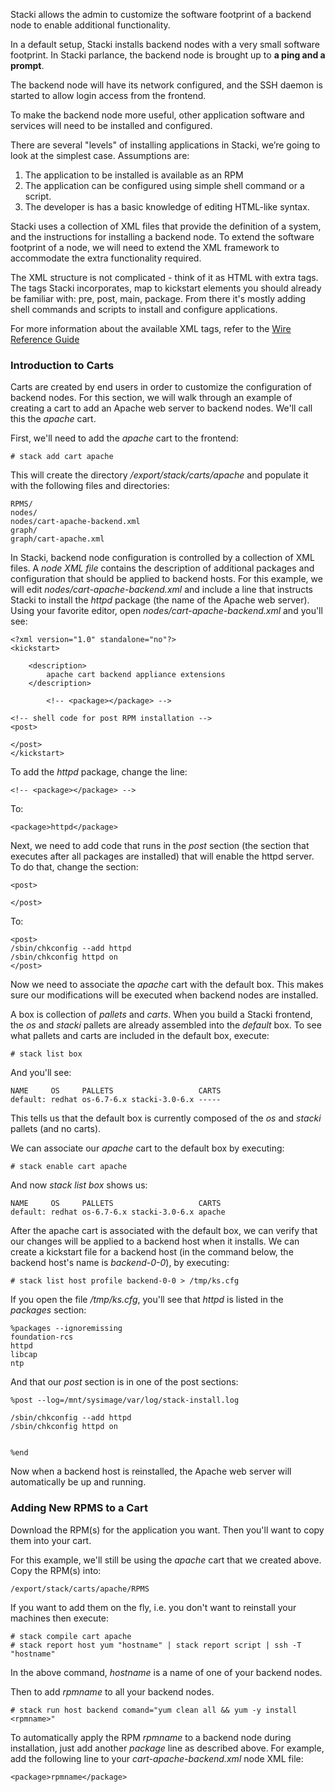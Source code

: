 Stacki allows the admin to customize the software
footprint of a backend node to enable additional
functionality.

In a default setup, Stacki installs backend nodes with
a very small software footprint. In Stacki parlance, the
backend node is brought up to **a ping and a prompt**.

The backend node will have its network configured, and
the SSH daemon is started to allow login access from
the frontend.

To make the backend node more useful, other application
software and services will need to be installed and
configured.

There are several "levels" of installing applications in Stacki,
we’re going to look at the simplest case. Assumptions are:

1. The application to be installed is available as an RPM
2. The application can be configured using simple shell command
   or a script.
3. The developer is has a basic knowledge of editing HTML-like syntax.

Stacki uses a collection of XML files that provide the definition
of a system, and the instructions for installing a backend node.
To extend the software footprint of a node, we will need to extend
the XML framework to accommodate the extra functionality
required.

The XML structure is not complicated - think of it as HTML with extra
tags. The tags Stacki incorporates, map to kickstart elements you 
should already be familiar with: pre, post, main, package. From there
it's mostly adding shell commands and scripts to install and configure
applications.

For more information about the available XML tags, refer to the
[Wire Reference Guide](Wire-Reference)

### Introduction to Carts

Carts are created by end users in order to customize the configuration of
backend nodes.
For this section, we will walk through an example of creating a cart to 
add an Apache web server to backend nodes.
We'll call this the *apache* cart.

First, we'll need to add the *apache* cart to the frontend:

	# stack add cart apache

This will create the directory */export/stack/carts/apache* and populate it
with the following files and directories:

```
RPMS/
nodes/
nodes/cart-apache-backend.xml
graph/
graph/cart-apache.xml
```

In Stacki, backend node configuration is controlled by a collection of XML
files.
A *node XML file* contains the description of additional packages and
configuration that should be applied to backend hosts.
For this example, we will edit *nodes/cart-apache-backend.xml* and include a
line that instructs Stacki to install the *httpd* package (the name of the
Apache web server).
Using your favorite editor, open *nodes/cart-apache-backend.xml* and you'll
see:

```
<?xml version="1.0" standalone="no"?>
<kickstart>

	<description>
        apache cart backend appliance extensions
	</description>

        <!-- <package></package> -->

<!-- shell code for post RPM installation -->
<post>

</post>
</kickstart>
```

To add the *httpd* package, change the line:

```
<!-- <package></package> -->
```

To:

```
<package>httpd</package>
```

Next, we need to add code that runs in the *post* section (the section that
executes after all packages are installed) that will enable the httpd server.
To do that, change the section:

```
<post>

</post>
```

To:

```
<post>
/sbin/chkconfig --add httpd
/sbin/chkconfig httpd on
</post>
```

Now we need to associate the *apache* cart with the default box.
This makes sure our modifications will be executed when
backend nodes are installed.

A box is collection of *pallets* and *carts*.
When you build a Stacki frontend, the *os* and *stacki* pallets are already
assembled into the *default* box.
To see what pallets and carts are included in the default box,
execute:

	# stack list box

And you'll see:

```
NAME     OS     PALLETS                   CARTS
default: redhat os-6.7-6.x stacki-3.0-6.x -----
```

This tells us that the default box is currently composed of the
*os* and *stacki* pallets (and no carts).

We can associate our *apache* cart to the default box by executing:

	# stack enable cart apache

And now *stack list box* shows us:

```
NAME     OS     PALLETS                   CARTS 
default: redhat os-6.7-6.x stacki-3.0-6.x apache
```

After the apache cart is associated with the default box, we can verify that
our changes will be applied to a backend host when it installs.
We can create a kickstart file for a backend host (in the command below,
the backend host's name is *backend-0-0*), by executing:

	# stack list host profile backend-0-0 > /tmp/ks.cfg	

If you open the file */tmp/ks.cfg*, you'll see that *httpd* is listed in the
*packages* section:

```
%packages --ignoremissing
foundation-rcs
httpd
libcap
ntp
```

And that our *post* section is in one of the post sections:

```
%post --log=/mnt/sysimage/var/log/stack-install.log

/sbin/chkconfig --add httpd
/sbin/chkconfig httpd on


%end
```

Now when a backend host is reinstalled, the Apache web server will
automatically be up and running.


### Adding New RPMS to a Cart

Download the RPM(s) for the application you want.
Then you'll want to copy them into your cart.

For this example, we'll still be using the *apache* cart that we created above.
Copy the RPM(s) into:

```
/export/stack/carts/apache/RPMS
```

If you want to add them on the fly, i.e. you don't want to reinstall your machines then execute:

	# stack compile cart apache	
	# stack report host yum "hostname" | stack report script | ssh -T "hostname"

In the above command, *hostname* is a name of one of your backend nodes.

Then to add *rpmname* to all your backend nodes.

	# stack run host backend comand="yum clean all && yum -y install <rpmname>"

To automatically apply the RPM *rpmname* to a backend node during installation,
just add another *package* line as described above.
For example, add the following line to your *cart-apache-backend.xml* node XML
file:

```
<package>rpmname</package>
```

